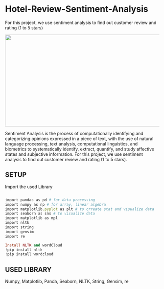# Hotel-Review-Sentiment-Analysis
For this project, we use sentiment analysis to find out customer review and rating (1 to 5 stars)

<p align="center">
  <img width="600" height="300" src="https://user-images.githubusercontent.com/113813929/225796715-b63bdf72-51f2-4232-aac5-45f430f05036.png">
</p>

Sentiment Analysis is the process of computationally identifying and categorizing opinions expressed in a piece of text, with the use of natural language processing, text analysis, computational linguistics, and biometrics to systematically identify, extract, quantify, and study affective states and subjective information. For this project, we use sentiment analysis to find out customer review and rating (1 to 5 stars).

## SETUP

Import the used Library <br>

```ruby

import pandas as pd # for data processing
import numpy as np # for array, linear algebra
import matplotlib.pyplot as plt # to crreate stat and visualize data
import seaborn as sns # to visualize data
import matplotlib as mpl
import nltk
import string
import gensim
import re

Install NLTK and wordCloud
!pip install nltk
!pip install wordcloud

```

## USED LIBRARY

Numpy, Matplotlib, Panda, Seaborn, NLTK, String, Gensim, re
